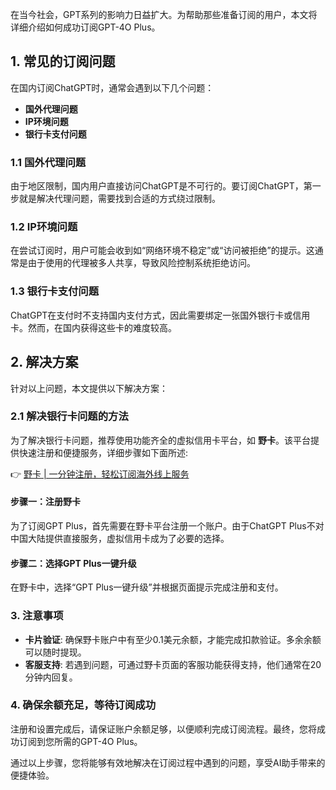 在当今社会，GPT系列的影响力日益扩大。为帮助那些准备订阅的用户，本文将详细介绍如何成功订阅GPT-4O Plus。

## 1. 常见的订阅问题

在国内订阅ChatGPT时，通常会遇到以下几个问题：

- **国外代理问题**
- **IP环境问题**
- **银行卡支付问题**

### 1.1 国外代理问题

由于地区限制，国内用户直接访问ChatGPT是不可行的。要订阅ChatGPT，第一步就是解决代理问题，需要找到合适的方式绕过限制。

### 1.2 IP环境问题

在尝试订阅时，用户可能会收到如“网络环境不稳定”或“访问被拒绝”的提示。这通常是由于使用的代理被多人共享，导致风险控制系统拒绝访问。

### 1.3 银行卡支付问题

ChatGPT在支付时不支持国内支付方式，因此需要绑定一张国外银行卡或信用卡。然而，在国内获得这些卡的难度较高。

## 2. 解决方案

针对以上问题，本文提供以下解决方案：

### 2.1 解决银行卡问题的方法

为了解决银行卡问题，推荐使用功能齐全的虚拟信用卡平台，如 **野卡**。该平台提供快速注册和便捷服务，详细步骤如下面所述:

👉 [野卡 | 一分钟注册，轻松订阅海外线上服务](https://bit.ly/bewildcard)

#### 步骤一：注册野卡

为了订阅GPT Plus，首先需要在野卡平台注册一个账户。由于ChatGPT Plus不对中国大陆提供直接服务，虚拟信用卡成为了必要的选择。

#### 步骤二：选择GPT Plus一键升级

在野卡中，选择“GPT Plus一键升级”并根据页面提示完成注册和支付。

### 3. 注意事项

- **卡片验证**: 确保野卡账户中有至少0.1美元余额，才能完成扣款验证。多余余额可以随时提现。
- **客服支持**: 若遇到问题，可通过野卡页面的客服功能获得支持，他们通常在20分钟内回复。

### 4. 确保余额充足，等待订阅成功

注册和设置完成后，请保证账户余额足够，以便顺利完成订阅流程。最终，您将成功订阅到您所需的GPT-4O Plus。

通过以上步骤，您将能够有效地解决在订阅过程中遇到的问题，享受AI助手带来的便捷体验。